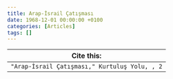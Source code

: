 ```yaml
---
title: Arap-İsrail Çatışması
date: 1968-12-01 00:00:00 +0100
categories: [Articles]
tags: []
---
```




| Cite this:   |
|--------|
| ```"Arap-İsrail Çatışması," Kurtuluş Yolu, , 2```

 